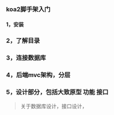 

### koa2脚手架入门

#### 1，安装

### 2，了解目录

### 3，连接数据库



### 4，后端mvc架构，分层



### 5，设计部分，包括大致原型 功能 接口



> 关于数据库设计，接口设计，


